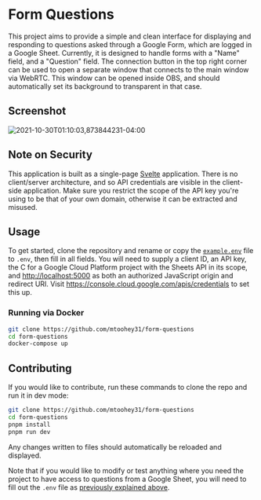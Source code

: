 # Form Questions

This project aims to provide a simple and clean interface for displaying and responding to questions asked through a Google Form, which are logged in a Google Sheet. Currently, it is designed to handle forms with a "Name" field, and a "Question" field. The connection button in the top right corner can be used to open a separate window that connects to the main window via WebRTC. This window can be opened inside OBS, and should automatically set its background to transparent in that case.

## Screenshot

![2021-10-30T01:10:03,873844231-04:00](https://user-images.githubusercontent.com/36740602/139521036-6682cbc3-4721-4336-a9ec-9629d0ebe963.png)

## Note on Security

This application is built as a single-page [Svelte](https://svelte.dev/) application. There is no client/server architecture, and so API credentials are visible in the client-side application. Make sure you restrict the scope of the API key you're using to be that of your own domain, otherwise it can be extracted and misused.

## Usage

To get started, clone the repository and rename or copy the [`example.env`](example.env) file to `.env`, then fill in all fields. You will need to supply a client ID, an API key, the C for a Google Cloud Platform project with the Sheets API in its scope, and <http://localhost:5000> as both an authorized JavaScript origin and redirect URI. Visit <https://console.cloud.google.com/apis/credentials> to set this up.

### Running via Docker

```bash
git clone https://github.com/mtoohey31/form-questions
cd form-questions
docker-compose up
```

## Contributing

If you would like to contribute, run these commands to clone the repo and run it in dev mode:

```bash
git clone https://github.com/mtoohey31/form-questions
cd form-questions
pnpm install
pnpm run dev
```

Any changes written to files should automatically be reloaded and displayed.

Note that if you would like to modify or test anything where you need the project to have access to questions from a Google Sheet, you will need to fill out the `.env` file as [previously explained above](#usage).
